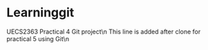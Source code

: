 # Learninggit
UECS2363 Practical 4 Git project\n
This line is added after clone for practical 5 using Git\n
